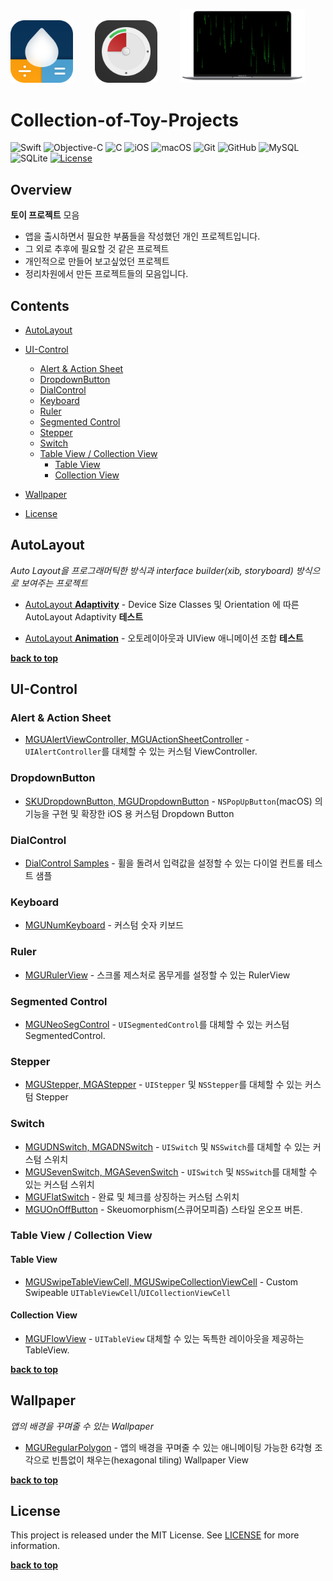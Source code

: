 [<img src="./images/AppIcon.png" width="100">](https://apps.apple.com/app/id1574452904)
&nbsp; &nbsp; &nbsp; &nbsp;
[<img src="./images/miniTimer.png" width="100">](https://apps.apple.com/app/id1618148240)
&nbsp; &nbsp; &nbsp; &nbsp;
[<img src="./images/free-matrix-air-mini.png" width="200">](https://mulgrim.com/free/)

# Collection-of-Toy-Projects
![Swift](https://img.shields.io/badge/Swift-F05138?style=flat-square&logo=Swift&logoColor=white)
![Objective-C](https://img.shields.io/badge/Objective--C-3A95E3?style=flat-square&logo=apple&logoColor=white)
![C](https://img.shields.io/badge/C-00599C?style=flat-square&logo=c&logoColor=white)
![iOS](https://img.shields.io/badge/IOS-000000?style=flat-square&logo=ios&logoColor=white)
![macOS](https://img.shields.io/badge/MAC%20OS-000000?style=flat-square&logo=macos&logoColor=F0F0F0)
![Git](https://img.shields.io/badge/Git-F05033?style=flat-square&logo=git&logoColor=white)
![GitHub](https://img.shields.io/badge/GitHub-121011?style=flat-square&logo=github&logoColor=white)
![MySQL](https://img.shields.io/badge/MySQL-4479A1?style=flat-square&logo=mysql&logoColor=white)
![SQLite](https://img.shields.io/badge/SQLite-003B57?style=flat-square&logo=sqlite&logoColor=white)
[![License](http://img.shields.io/badge/license-MIT-lightgrey.svg?style=flat-square)](http://mit-license.org)


## Overview
**토이 프로젝트** 모음   
- 앱을 출시하면서 필요한 부품들을 작성했던 개인 프로젝트입니다.
- 그 외로 추후에 필요할 것 같은 프로젝트
- 개인적으로 만들어 보고싶었던 프로젝트
- 정리차원에서 만든 프로젝트들의 모음입니다. 


## Contents
- [AutoLayout](#autoLayout)
- [UI-Control](#ui-control)
    - [Alert & Action Sheet](#alert--action-sheet)
    - [DropdownButton](#dropdownButton)
    - [DialControl](#dialControl)
    - [Keyboard](#keyboard)
    - [Ruler](#ruler)
    - [Segmented Control](#segmented-control)
    - [Stepper](#stepper)
    - [Switch](#switch)
    - [Table View / Collection View](#table-view--collection-view)
      - [Table View](#table-view)
      - [Collection View](#collection-view)
      
- [Wallpaper](#wallpaper)
- [License](#license)



## AutoLayout
*Auto Layout을 프로그래머틱한 방식과 interface builder(xib, storyboard) 방식으로 보여주는 프로젝트*
- [AutoLayout **Adaptivity**](./Contents/AutoLayout_Adaptivity) - Device Size Classes 및 Orientation 에 따른 AutoLayout Adaptivity **테스트**

- [AutoLayout **Animation**](./Contents/AutoLayout_Animation) - 오토레이아웃과 UIView 애니메이션 조합 **테스트**
 
**[back to top](#contents)**
 
## UI-Control
### Alert & Action Sheet
- [MGUAlertViewController, MGUActionSheetController](./Contents/AlertActionSheetController) - `UIAlertController`를 대체할 수 있는 커스텀 ViewController.
### DropdownButton
- [SKUDropdownButton, MGUDropdownButton](./Contents/DropdownButton) - `NSPopUpButton`(macOS) 의 기능을 구현 및 확장한 iOS 용 커스텀 Dropdown Button
### DialControl
- [DialControl Samples](./Contents/DialControl_Samples) - 휠을 돌려서 입력값을 설정할 수 있는 다이얼 컨트롤 테스트 샘플
### Keyboard
- [MGUNumKeyboard](./Contents/MGUNumKeyboard) - 커스텀 숫자 키보드
### Ruler
- [MGURulerView](./Contents/MGURulerView) - 스크롤 제스처로 몸무게를 설정할 수 있는 RulerView 
### Segmented Control
- [MGUNeoSegControl](./Contents/MGUNeoSegControl) - `UISegmentedControl`를 대체할 수 있는 커스텀 SegmentedControl.

### Stepper
- [MGUStepper, MGAStepper](./Contents/Stepper) - `UIStepper` 및 `NSStepper`를 대체할 수 있는 커스텀 Stepper
    
### Switch
- [MGUDNSwitch, MGADNSwitch](./Contents/DayNightSwitch) - `UISwitch` 및 `NSSwitch`를 대체할 수 있는 커스텀 스위치
- [MGUSevenSwitch, MGASevenSwitch](./Contents/SevenSwitch) - `UISwitch` 및 `NSSwitch`를 대체할 수 있는 커스텀 스위치
- [MGUFlatSwitch](./Contents/MGUFlatSwitch) - 완료 및 체크를 상징하는 커스텀 스위치
- [MGUOnOffButton](./Contents/MGUOnOffButton) - Skeuomorphism(스큐어모피즘) 스타일 온오프 버튼.



### Table View / Collection View

#### Table View
- [MGUSwipeTableViewCell, MGUSwipeCollectionViewCell](./Contents/SwipeCell) - Custom Swipeable `UITableViewCell`/`UICollectionViewCell`

#### Collection View
- [MGUFlowView](./Contents/MGUFlowView) - `UITableView` 대체할 수 있는 독특한 레이아웃을 제공하는 TableView.

**[back to top](#contents)**

## Wallpaper
*앱의 배경을 꾸며줄 수 있는 Wallpaper*
- [MGURegularPolygon](./Contents/MGURegularPolygon) - 앱의 배경을 꾸며줄 수 있는 애니메이팅 가능한 6각형 조각으로 빈틈없이 채우는(hexagonal tiling) Wallpaper View

**[back to top](#contents)**

## License

This project is released under the MIT License. See [LICENSE](https://github.com/sonkoni/Collection-of-Toy-Projects/blob/main/LICENSE) for more information.

**[back to top](#contents)**
